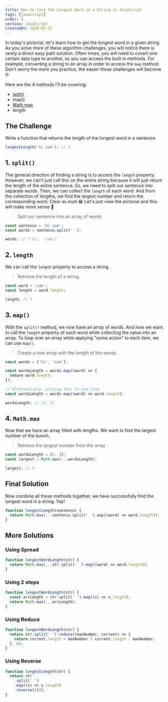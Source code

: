 ```yaml
---
title: How to Find the Longest Word in a String in JavaScript
tags: [javascript]
order: 4
section: JavaScript
createdAt: 2020-01-12
---
```


In today's pictorial, let's learn how to get the longest word in a given string. As you solve more of these algorithm challenges, you will notice there is rarely a direct easy path solution. Often times, you will need to covert one certain data type to another, so you can access the built in methods. For example, converting a string to an array in order to access the `map` method. Don't worry the more you practice, the easier these challenges will become 🤓

Here are the 4 methods I'll be covering:

- [split()](/basics/string-split)
- map()
- [Math.max](/basics/math-max)
- length

<markdown-toc></markdown-toc>

## The Challenge

Write a function that returns the length of the longest word in a sentence.

<markdown-image img="challenge"></markdown-image>

```javascript
longestLength('hi sam'); // 3
```

## 1. `split()`

The general direction of finding a string is to access the `length` property. However, we can't just call this on the entire string because it will just return the length of the entire sentence. So, we need to split our sentence into separate words. Then, we can collect the `length` of each word. And from the collection of lengths, we find the largest number and return the corresponding word. Clear as mud 😂 Let's just view the pictorial and this will make more sense 💪

> Split our sentence into an array of words

<markdown-image img="split"></markdown-image>

```javascript
const sentence = 'hi sam';
const words = sentence.split(' ');

words; // ['hi', 'sam']
```

## 2. `length`

We can call the `length` property to access a string.

> Retrieve the length of a string.

<markdown-image img="length"></markdown-image>

```javascript
const word = 'sam';
const length = word.length;

length; // 3
```

## 3. `map()`

With the `split()` method, we now have an array of words. And now we want to call the `length` property of each word while collecting the value into an array. To loop over an array while applying "some action" to each item, we can use `map()`.

> Create a new array with the length of the words.

<markdown-image img="map"></markdown-image>

```javascript
const words = ['hi', 'sam'];

const wordsLength = words.map((word) => {
  return word.length;
});

// Alternatively, writing this in one-line
const wordsLength = words.map((word) => word.length);

wordsLength; // [2, 3]
```

## 4. `Math.max`

Now that we have an array filled with lengths. We want to find the largest number of the bunch.

> Retrieve the largest number from the array

<markdown-image img="math-max"></markdown-image>

```javascript
const wordsLength = [2, 3];
const largest = Math.max(...wordsLength);

largest; // 3
```

## Final Solution

Now combine all these methods together, we have successfully find the longest word in a string. Yay!

<markdown-image img="result"></markdown-image>

```javascript
function longestLength(sentence) {
  return Math.max(...sentence.split(' ').map((word) => word.length));
}
```

## More Solutions

### Using Spread

```javascript
function longestWordLength(str) {
  return Math.max(...str.split(' ').map((word) => word.length));
}
```

### Using 2 steps

```javascript
function longestWordLength(str) {
  const arrLength = str.split(' ').map((s) => s.length);
  return Math.max(...arrLength);
}
```

### Using Reduce

```javascript
function longestWordLength(str) {
  return str.split(' ').reduce((maxNumber, current) => {
    return current.length > maxNumber ? current.length : maxNumber;
  }, 0);
}
```

### Using Reverse

```javascript
function longestLength(str) {
  return str
    .split(' ')
    .map((s) => s.length)
    .reverse()[0];
}
```
